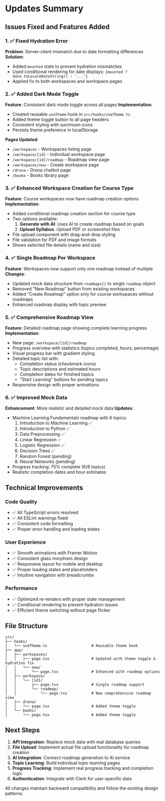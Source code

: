 # Updates Summary

## Issues Fixed and Features Added

### 1. ✅ Fixed Hydration Error
**Problem**: Server-client mismatch due to date formatting differences
**Solution**: 
- Added `mounted` state to prevent hydration mismatches
- Used conditional rendering for date displays: `{mounted ? date.toLocaleDateString() : '...'}`
- Applied fix to both workspaces and workspace pages

### 2. ✅ Added Dark Mode Toggle
**Feature**: Consistent dark mode toggle across all pages
**Implementation**:
- Created reusable `useTheme` hook in `src/hooks/useTheme.ts`
- Added theme toggle button to all page headers
- Consistent styling with sun/moon icons
- Persists theme preference in localStorage

**Pages Updated**:
- `/workspaces` - Workspaces listing page
- `/workspace/[id]` - Individual workspace page  
- `/workspace/[id]/roadmap` - Roadmap view page
- `/workspaces/new` - Create workspace page
- `/drona` - Drona chatbot page
- `/books` - Books library page

### 3. ✅ Enhanced Workspace Creation for Course Type
**Feature**: Course workspaces now have roadmap creation options
**Implementation**:
- Added conditional roadmap creation section for course type
- Two options available:
  1. **Generate with AI**: Uses AI to create roadmap based on goals
  2. **Upload Syllabus**: Upload PDF or screenshot files
- File upload component with drag-and-drop styling
- File validation for PDF and image formats
- Shows selected file details (name and size)

### 4. ✅ Single Roadmap Per Workspace
**Feature**: Workspaces now support only one roadmap instead of multiple
**Changes**:
- Updated mock data structure from `roadmaps[]` to single `roadmap` object
- Removed "New Roadmap" button from existing workspaces
- Added "Create Roadmap" option only for course workspaces without roadmaps
- Enhanced roadmap display with topic preview

### 5. ✅ Comprehensive Roadmap View
**Feature**: Detailed roadmap page showing complete learning progress
**Implementation**:
- New page: `/workspace/[id]/roadmap`
- Progress overview with statistics (topics completed, hours, percentage)
- Visual progress bar with gradient styling
- Detailed topic list with:
  - Completion status (checkmark icons)
  - Topic descriptions and estimated hours
  - Completion dates for finished topics
  - "Start Learning" buttons for pending topics
- Responsive design with proper animations

### 6. ✅ Improved Mock Data
**Enhancement**: More realistic and detailed mock data
**Updates**:
- Machine Learning Fundamentals roadmap with 8 topics:
  1. Introduction to Machine Learning ✅
  2. Introduction to Python ✅  
  3. Data Preprocessing ✅
  4. Linear Regression ✅
  5. Logistic Regression ✅
  6. Decision Trees ✅
  7. Random Forest (pending)
  8. Neural Networks (pending)
- Progress tracking: 75% complete (6/8 topics)
- Realistic completion dates and hour estimates

## Technical Improvements

### Code Quality
- ✅ All TypeScript errors resolved
- ✅ All ESLint warnings fixed
- ✅ Consistent code formatting
- ✅ Proper error handling and loading states

### User Experience
- ✅ Smooth animations with Framer Motion
- ✅ Consistent glass morphism design
- ✅ Responsive layout for mobile and desktop
- ✅ Proper loading states and placeholders
- ✅ Intuitive navigation with breadcrumbs

### Performance
- ✅ Optimized re-renders with proper state management
- ✅ Conditional rendering to prevent hydration issues
- ✅ Efficient theme switching without page flicker

## File Structure

```
src/
├── hooks/
│   └── useTheme.ts                    # Reusable theme hook
├── app/
│   ├── workspaces/
│   │   ├── page.tsx                   # Updated with theme toggle & hydration fix
│   │   └── new/
│   │       └── page.tsx               # Enhanced with roadmap options
│   ├── workspace/
│   │   └── [id]/
│   │       ├── page.tsx               # Single roadmap support
│   │       └── roadmap/
│   │           └── page.tsx           # New comprehensive roadmap view
│   ├── drona/
│   │   └── page.tsx                   # Added theme toggle
│   └── books/
│       └── page.tsx                   # Added theme toggle
```

## Next Steps

1. **API Integration**: Replace mock data with real database queries
2. **File Upload**: Implement actual file upload functionality for roadmap creation
3. **AI Integration**: Connect roadmap generation to AI service
4. **Topic Learning**: Build individual topic learning pages
5. **Progress Tracking**: Implement real progress tracking and completion logic
6. **Authentication**: Integrate with Clerk for user-specific data

All changes maintain backward compatibility and follow the existing design patterns.
